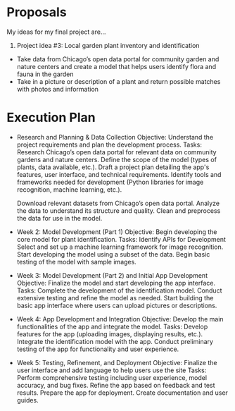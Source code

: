 # Proposals
My ideas for my final project are...

1. Project idea #3: Local garden plant inventory and identification 
- Take data from Chicago’s open data portal for community garden and nature centers and create a model that helps users identify flora and fauna in the garden
- Take in a picture or description of a plant and return possible matches with photos and information 

# Execution Plan 

- Research and Planning & Data Collection
  Objective: Understand the project requirements and plan the development process.
  Tasks:
    Research Chicago’s open data portal for relevant data on community gardens and nature centers.
    Define the scope of the model (types of plants, data available, etc.).
    Draft a project plan detailing the app's features, user interface, and technical requirements.
    Identify tools and frameworks needed for development (Python libraries for image recognition, machine learning, etc.).

    Download relevant datasets from Chicago’s open data portal.
    Analyze the data to understand its structure and quality.
    Clean and preprocess the data for use in the model.
  
- Week 2: Model Development (Part 1)
  Objective: Begin developing the core model for plant identification.
  Tasks:
    Identify APIs for Development
    Select and set up a machine learning framework for image recognition.
    Start developing the model using a subset of the data.
    Begin basic testing of the model with sample images.
- Week 3: Model Development (Part 2) and Initial App Development
  Objective: Finalize the model and start developing the app interface.
  Tasks:
    Complete the development of the identification model.
    Conduct extensive testing and refine the model as needed.
    Start building the basic app interface where users can upload pictures or descriptions.
- Week 4: App Development and Integration
  Objective: Develop the main functionalities of the app and integrate the model.
  Tasks:
    Develop features for the app (uploading images, displaying results, etc.).
    Integrate the identification model with the app.
    Conduct preliminary testing of the app for functionality and user experience.
- Week 5: Testing, Refinement, and Deployment
  Objective: Finalize the user interface and add language to help users use the site
  Tasks:
    Perform comprehensive testing including user experience, model accuracy, and bug fixes.
    Refine the app based on feedback and test results.
    Prepare the app for deployment.
    Create documentation and user guides.

